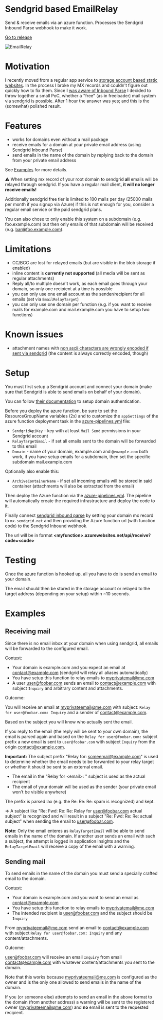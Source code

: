 # Sendgrid based EmailRelay

Send & receive emails via an azure function. Processes the Sendgrid Inbound Parse webhook to make it work.

[Go to release](https://dev.azure.com/marcstanlive/Opensource/_build/definition?definitionId=33) 

![EmailRelay](https://dev.azure.com/marcstanlive/Opensource/_apis/build/status/33)

# Motivation

I recently moved from a regular app service to [storage account based static websites](https://marcstan.net/blog/2019/07/12/Static-websites-via-Azure-Storage-and-CDN/). In the process I broke my MX records and couldn't figure out quickly how to fix them. Since I [was aware of Inbound Parse](https://github.com/MarcStan/EmailBugTracker) I decided to throw together a small PoC, whether a "free" (as in freeloader) mail system via sendgrid is possible. After 1 hour the answer was yes; and this is the (somewhat) polished result.

# Features

* works for domains even without a mail package
* receive emails for a domain at your private email address (using Sendgrid Inbound Parse)
* send emails in the name of the domain by replying back to the domain from your private email address

See [Examples](#Examples) for more details.

:warning: When setting mx record of your root domain to sendgrid **all** emails will be relayed through sendgrid. If you have a regular mail client, **it will no longer receive emails!**

Additionally sendgrid free tier is limited to 100 mails per day (25000 mails per month if you signup via Azure) if this is not enough for you, consider a regular email service or the paid sendgrid plans.

You can also chose to only enable this system on a subdomain (e.g. foo.example.com) but then only emails of that subdomain will be received (e.g. bar@foo.example.com).

# Limitations

* CC/BCC are lost for relayed emails (but are visible in the blob storage if enabled)
* inline content is **currently not supported** (all media will be sent as regular attachments)
* Reply all/to multiple doesn't work, as each email goes through your domain, so only one recipient at a time is possible
* you can only use one email account as the sender/recipient for all emails (set via `EmailRelayTarget`)
* you can only use one domain per function (e.g. if you want to receive mails for example.com and mail.example.com you have to setup two functions)

# Known issues

* attachment names with [non ascii characters are wrongly encoded if sent via sendgrid](https://github.com/sendgrid/sendgrid-go/issues/362) (the content is always correctly encoded, though)

# Setup

You must first setup a Sendgrid account and connect your domain (make sure that Sendgrid is able to send emails on behalf of your domain).

You can follow [their documentation](https://sendgrid.com/docs/ui/account-and-settings/how-to-set-up-domain-authentication/) to setup domain authentication.

Before you deploy the azure function, be sure to set the ResourceGroupName variables (2x) and to customize the `appSettings` of the azure function deployment task in the [azure-pipelines.yml](./azure-pipelines.yml) file:

* `SendgridApiKey` - key with at least `Mail Send` permissions in your Sendgrid account
* `RelayTargetEmail` - if set all emails sent to the domain will be forwarded to this email
* `Domain` - name of your domain, example.com and `@example.com` both work, if you have setup emails for a subdomain, then set the specific subdomain mail.example.com

Optionally also enable this:

* `ArchiveContainerName` - if set all incoming emails will be stored in said container (attachments will also be extracted from the email)

Then deploy the Azure function via the [azure-pipelines.yml](./azure-pipelines.yml). The pipeline will automatically create the required infrastructure and deploy the code to it.

Finally connect [sendgrid inbound parse](https://sendgrid.com/docs/for-developers/parsing-email/inbound-email/) by setting your domain mx record to `mx.sendgrid.net` and then providing the Azure function url (with function code) to the Sendgrid Inbound webhook.

The url will be in format **\<myfunction>.azurewebsites.net/api/receive?code=\<code>**

# Testing

Once the azure function is hooked up, all you have to do is send an email to your domain.

The email should then be stored in the storage account or relayed to the target address (depending on your setup) within ~10 seconds.

# Examples

## Receiving mail

Since there is no email inbox at your domain when using sendgrid, all emails will be forwarded to the configured email.

Context:

* Your domain is example.com and you expect an email at contact@example.com (sendgrid will relay all aliases automatically)
* You have setup this function to relay emails to myprivatemail@me.com
* A user user@foobar.com sends an email to contact@example.com with subject `Inquiry` and arbitrary content and attachments.

Outcome:

You will receive an email at myprivateemail@me.com with subject: `Relay for user@foobar.com: Inquiry` and a sender of contact@example.com.

Based on the subject you will know who actually sent the email.

If you reply to the email (the reply will be sent to your own domain), the email is parsed again and based on the `Relay for user@foobar.com:` subject prefix a new email is sent to `user@foobar.com` with subject `Inquiry` from the origin contact@example.com.

**Important:** The subject prefix "Relay for: someemail@example.com" is used to determine whether the email needs to be forwarded to your relay target or whether it should be sent to an external email.

* The email in the "Relay for \<email>: " subject is used as the actual recipient
* The email of your domain will be used as the sender (your private email won't be visible anywhere)

The prefix is parsed lax (e.g. the Re: Re: Re: spam is recognized) and kept.

=> A subject like "Re: Fwd: Re: Re: Relay for user@foobar.com actual subject" is recognized and will result in a subject "Re: Fwd: Re: Re: actual subject" when sending the email to user@foobar.com.

**Note:** Only the email enteres as `RelayTargetEmail` will be able to send emails in the name of the domain. If another user sends an email with such a subject, the attempt is logged in application insights and the `RelayTargetEmail` will receive a copy of the email with a warning.

## Sending mail

To send emails in the name of the domain you must send a specially crafted email to the domain.

Context:

* Your domain is example.com and you want to send an email as contact@example.com
* You have setup this function to relay emails to myprivatemail@me.com
* The intended recipient is user@foobar.com and the subject should be `Inquiry`

From myprivateemail@me.com send an email to contact@example.com with subject `Relay for user@foobar.com: Inquiry` and any content/attachments.

Outcome:

user@foobar.com will receive an email `Inquiry` from email contact@example.com with whatever content/attachments you sent to the domain.

Note that this works because myprivateemail@me.com is configured as the owner and is the only one allowed to send emails in the name of the domain.

If you (or someone else) attempts to send an email in the above format to the domain (from another address) a warning will be sent to the registered owner (myprivateemail@me.com) and **no** email is sent to the requested recipient.

